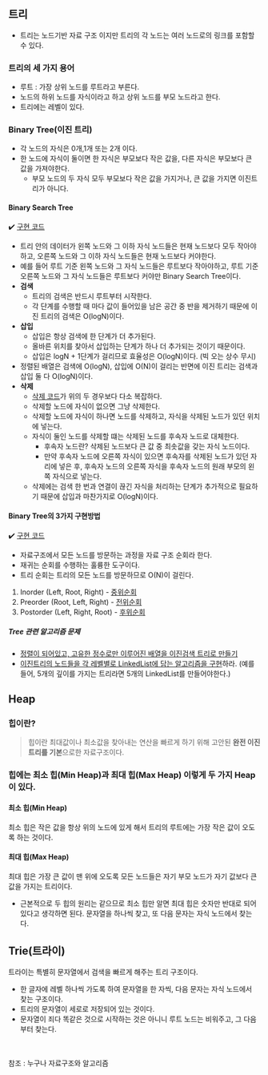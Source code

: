 ## 트리
- 트리는 노드기반 자료 구조 이지만 트리의 각 노드는 여러 노드로의 링크를 포함할 수 있다.

### 트리의 세 가지 용어
- 루트 : 가장 상위 노드를 루트라고 부른다.
- 노드의 하위 노드를 자식이라고 하고 상위 노드를 부모 노드라고 한다.
- 트리에는 레벨이 있다.

### Binary Tree(이진 트리)
- 각 노드의 자식은 0개,1개 또는 2개 이다.
- 한 노드에 자식이 둘이면 한 자식은 부모보다 작은 값을, 다른 자식은 부모보다 큰 값을 가져야한다.
    - 부모 노드의 두 자식 모두 부모보다 작은 값을 가지거나, 큰 값을 가지면 이진트리가 아니다.

#### Binary Search Tree
✔️ [구현 코드](https://github.com/SeokHyeMin/TIL/blob/main/자료구조와%20알고리즘/Code/BinarySearchTree.java)
- 트리 안의 데이터가 왼쪽 노드와 그 이하 자식 노드들은 현재 노드보다 모두 작아야하고, 오른쪽 노드와 그 이하 자식 노드들은 현재 노드보다 커야한다.
- 예를 들어 루트 기준 왼쪽 노드와 그 자식 노드들은 루트보다 작아야하고, 루트 기준 오른쪽 노드와 그 자식 노드들은 루트보다 커야만 Binary Search Tree이다.
- **검색**
    - 트리의 검색은 반드시 루트부터 시작한다.
    - 각 단계를 수행할 때 마다 값이 들어있을 남은 공간 중 반을 제거하기 때문에 이진 트리의 검색은 O(logN)이다.
- **삽입**
    - 삽입은 항상 검색에 한 단계가 더 추가된다.
    - 올바른 위치를 찾아서 삽입하는 단계가 하나 더 추가되는 것이기 때문이다.
    - 삽입은 logN + 1단계가 걸리므로 효율성은 O(logN)이다. (빅 오는 상수 무시)
- 정렬된 배열은 검색에 O(logN), 삽입에 O(N)이 걸리는 반면에 이진 트리는 검색과 삽입 둘 다 O(logN)이다.
- **삭제**
    - [삭제 코드](https://github.com/SeokHyeMin/TIL/blob/main/자료구조와%20알고리즘/Code/BinarySearchTree.java#L41)가 위의 두 경우보다 다소 복잡하다.
    - 삭제할 노드에 자식이 없으면 그냥 삭제한다.
    - 삭제할 노드에 자식이 하나면 노드를 삭제하고, 자식을 삭제된 노드가 있던 위치에 넣는다.
    - 자식이 둘인 노드를 삭제할 떄는 삭제된 노드를 후속자 노드로 대체한다.
        - 후속자 노드란? 삭제된 노드보다 큰 값 중 최솟값을 갖는 자식 노드이다.
        - 만약 후속자 노드에 오른쪽 자식이 있으면 후속자를 삭제된 노드가 있던 자리에 넣은 후, 후속자 노드의 오른쪽 자식을 후속자 노드의 원래 부모의 왼쪽 자식으로 넣는다.
    - 삭제에는 검색 한 번과 연결이 끊긴 자식을 처리하는 단계가 추가적으로 필요하기 때문에 삽입과 마찬가지로 O(logN)이다.

#### **Binary Tree의 3가지 구현방법**
✔️ [구현 코드](https://github.com/SeokHyeMin/TIL/blob/main/자료구조와%20알고리즘/Code/Tree.java)
- 자료구조에서 모든 노드를 방문하는 과정을 자료 구조 순회라 한다.
- 재귀는 순회를 수행하는 훌륭한 도구이다.
- 트리 순회는 트리의 모든 노드를 방문하므로 O(N)이 걸린다.
1. Inorder (Left, Root, Right) - [중위순회](https://github.com/SeokHyeMin/TIL/blob/main/자료구조와%20알고리즘/Code/Tree.java#L29)
2. Preorder (Root, Left, Right) - [전위순회](https://github.com/SeokHyeMin/TIL/blob/main/자료구조와%20알고리즘/Code/Tree.java#L38)
3. Postorder (Left, Right, Root) - [후위순회](https://github.com/SeokHyeMin/TIL/blob/main/자료구조와%20알고리즘/Code/Tree.java#L47)


##### **Tree 관련 알고리즘 문제**
- [정렬이 되어있고, 고유한 정수로만 이루어진 배열을 이진검색 트리로 만들기](https://github.com/SeokHyeMin/TIL/blob/main/자료구조와%20알고리즘/Code/ArrayToBinarySearchTree.java)
- [이진트리의 노드들을 각 레벨별로 LinkedList에 담는 알고리즘을 구현](https://github.com/SeokHyeMin/TIL/blob/main/자료구조와%20알고리즘/Code/BinaryTreeToLinkedList.java)하라.
(예를 들어, 5개의 깊이를 가지는 트리라면 5개의 LinkedList를 만들어야한다.)





## Heap
### 힙이란?
> 힙이란 최대값이나 최소값을 찾아내는 연산을 빠르게 하기 위해 고안된 **완전 이진트리를 기본**으로한 자료구조이다.

### 힙에는 최소 힙(Min Heap)과 최대 힙(Max Heap) 이렇게 두 가지 Heap이 있다.
#### **최소 힙(Min Heap)**
최소 힙은 작은 값을 항상 위의 노드에 있게 해서 트리의 루트에는 가장 작은 값이 오도록 하는 것이다.

#### **최대 힙(Max Heap)**
최대 힙은 가장 큰 값이 맨 위에 오도록 모든 노드들은 자기 부모 노드가 자기 값보다 큰 값을 가지는 트리이다.

- 근본적으로 두 힙의 원리는 같으므로 최소 힙만 알면 최대 힙은 숫자만 반대로 되어 있다고 생각하면 된다. 문자열을 하나씩 찾고, 또 다음 문자는 자식 노드에서 찾는다.


## Trie(트라이)
트라이는 특별히 문자열에서 검색을 빠르게 해주는 트리 구조이다.
- 한 글자에 레벨 하나씩 가도록 하여 문자열을 한 자씩, 다음 문자는 자식 노드에서 찾는 구조이다.
- 트리의 문자열이 세로로 저장되어 있는 것이다.
- 문자열이 죄다 똑같은 것으로 시작하는 것은 아니니 루트 노드는 비워주고, 그 다음부터 찾는다.

<br><br>
참조 : 누구나 자료구조와 알고리즘